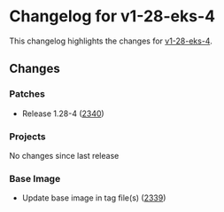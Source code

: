 # Changelog for v1-28-eks-4

This changelog highlights the changes for [v1-28-eks-4](https://github.com/aws/eks-distro/tree/v1-28-eks-4).

## Changes

### Patches
* Release 1.28-4 ([2340](https://github.com/aws/eks-distro/pull/2340))

### Projects
No changes since last release

### Base Image
* Update base image in tag file(s) ([2339](https://github.com/aws/eks-distro/pull/2339))

